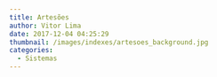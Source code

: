 ```yaml
---
title: Artesões
author: Vitor Lima
date: 2017-12-04 04:25:29
thumbnail: /images/indexes/artesoes_background.jpg
categories:
  - Sistemas
---
```

